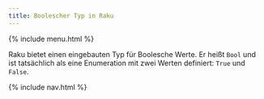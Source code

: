 ```yaml
---
title: Boolescher Typ in Raku
---
```


{% include menu.html %}

Raku bietet einen eingebauten Typ für Boolesche Werte. Er heißt `Bool` und ist tatsächlich als eine Enumeration mit zwei Werten definiert: `True` und `False`.

{% include nav.html %}